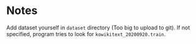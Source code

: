 # Notes

Add dataset yourself in `dataset` directory (Too big to upload to git). If not specified, program tries to look for `kowikitext_20200920.train`.

